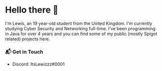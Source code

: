 # Hello there 👋

I'm Lewis, an 19 year-old student from the United Kingdom. I'm currently studying Cyber Security and Networking full-time. I've been programming in Java for over 4 years and you can find some of my public (mostly Spigot related) projects here.

### 📬 Get in Touch

- Discord: ItsLewizzz#0001
